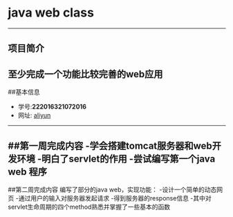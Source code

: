 #	  java web class
---
## 项目简介
至少完成一个功能比较完善的web应用
---
##基本信息
- 学号:**222016321072016**
- 网址: [aliyun](http://120.78.138.231:8080/web/hello.html)
---
##第一周完成内容
-学会搭建tomcat服务器和web开发环境
-明白了servlet的作用
-尝试编写第一个java web 程序
---
##第二周完成内容
编写了部分的java web，实现功能：
-设计一个简单的动态网页
-通过用户的输入对服务器发起请求
-得到服务器的response信息
-其中对servlet生命周期的四个method熟悉并掌握了一些基本的函数
